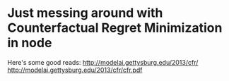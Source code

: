 # Just messing around with Counterfactual Regret Minimization in node

Here's some good reads:
http://modelai.gettysburg.edu/2013/cfr/
http://modelai.gettysburg.edu/2013/cfr/cfr.pdf